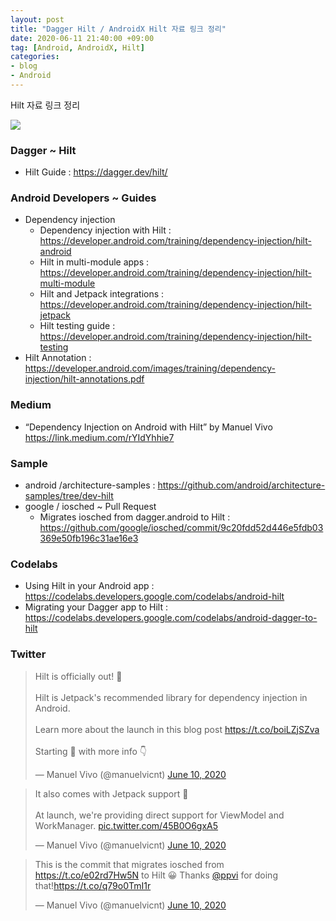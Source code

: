 ```yaml
---
layout: post
title: "Dagger Hilt / AndroidX Hilt 자료 링크 정리"
date: 2020-06-11 21:40:00 +09:00
tag: [Android, AndroidX, Hilt]
categories:
- blog
- Android
---
```


Hilt 자료 링크 정리

<!--more-->

<img src="https://developer.android.com/images/training/dependency-injection/hilt-hierarchy.svg" />

### Dagger ~ Hilt

- Hilt Guide : https://dagger.dev/hilt/

### Android Developers ~ Guides

- Dependency injection
  - Dependency injection with Hilt : https://developer.android.com/training/dependency-injection/hilt-android
  - Hilt in multi-module apps : https://developer.android.com/training/dependency-injection/hilt-multi-module
  - Hilt and Jetpack integrations : https://developer.android.com/training/dependency-injection/hilt-jetpack
  - Hilt testing guide : https://developer.android.com/training/dependency-injection/hilt-testing
- Hilt Annotation : https://developer.android.com/images/training/dependency-injection/hilt-annotations.pdf

### Medium

- “Dependency Injection on Android with Hilt” by Manuel Vivo https://link.medium.com/rYIdYhhie7

### Sample

- android /architecture-samples : https://github.com/android/architecture-samples/tree/dev-hilt
- google / iosched ~ Pull Request
  - Migrates iosched from dagger.android to Hilt : https://github.com/google/iosched/commit/9c20fdd52d446e5fdb03369e50fb196c31ae16e3

### Codelabs

- Using Hilt in your Android app : https://codelabs.developers.google.com/codelabs/android-hilt
- Migrating your Dagger app to Hilt : https://codelabs.developers.google.com/codelabs/android-dagger-to-hilt

### Twitter

<blockquote class="twitter-tweet"><p lang="en" dir="ltr">Hilt is officially out! 🚀<br><br>Hilt is Jetpack&#39;s recommended library for dependency injection in Android. <br><br>Learn more about the launch in this blog post <a href="https://t.co/boiLZjSZva">https://t.co/boiLZjSZva</a><br><br>Starting 🧵 with more info 👇</p>&mdash; Manuel Vivo (@manuelvicnt) <a href="https://twitter.com/manuelvicnt/status/1270769087413735424?ref_src=twsrc%5Etfw">June 10, 2020</a></blockquote>

<blockquote class="twitter-tweet"><p lang="en" dir="ltr">It also comes with Jetpack support 🚀 <br><br>At launch, we&#39;re providing direct support for ViewModel and WorkManager. <a href="https://t.co/45B0O6gxA5">pic.twitter.com/45B0O6gxA5</a></p>&mdash; Manuel Vivo (@manuelvicnt) <a href="https://twitter.com/manuelvicnt/status/1270769579325865984?ref_src=twsrc%5Etfw">June 10, 2020</a></blockquote> 

<blockquote class="twitter-tweet"><p lang="en" dir="ltr">This is the commit that migrates iosched from <a href="https://t.co/e02rd7Hw5N">https://t.co/e02rd7Hw5N</a> to Hilt 😀 Thanks <a href="https://twitter.com/ppvi?ref_src=twsrc%5Etfw">@ppvi</a> for doing that!<a href="https://t.co/q79o0TmI1r">https://t.co/q79o0TmI1r</a></p>&mdash; Manuel Vivo (@manuelvicnt) <a href="https://twitter.com/manuelvicnt/status/1270779225386164224?ref_src=twsrc%5Etfw">June 10, 2020</a></blockquote> 

<script async src="https://platform.twitter.com/widgets.js" charset="utf-8"></script> 
